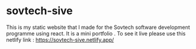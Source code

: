 # sovtech-sive

This is my static website that I made for the Sovtech software development programme using react. It is a mini portfolio .
 To see it live please  use this netlify link : https://sovtech-sive.netlify.app/

